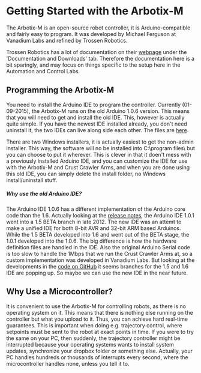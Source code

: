 # Getting Started with the Arbotix-M
The Arbotix-M is an open-source robot controller, it is Arduino-compatible and fairly easy to program. It was developed by Michael Ferguson at Vanadium Labs and refined by Trossen Robotics.

Trossen Robotics has a lot of documentation on their [webpage](http://www.trossenrobotics.com/p/arbotix-robot-controller.aspx) under the 'Documentation and Downloads' tab. Therefore the documentation here is a bit sparingly, and may focus on things specific to the setup here in the Automation and Control Labs.

## Programming the Arbotix-M
You need to install the Arduino IDE to program the controller. Currently (01-09-2015), the Arbotix-M runs on the old Arduino 1.0.6 version. This means that you will need to get and install the old IDE. This, however is actually quite simple. If you have the newest IDE installed already, you don't need uninstall it, the two IDEs can live along side each other. The files are [here](https://www.arduino.cc/en/Main/OldSoftwareReleases).

There are two Windows installers, it is actually easiest to get the non-admin installer. This way, the software will no be installed into C:\program files\ but you can choose to put it wherever. This is clever in that it doen't mess with a previously installed Arduino IDE, and you can customize the IDE for use with the Arbotix-M and Crust Crawler Arms, and when you are done using this old IDE, you can simply delete the install folder, no Windows install/uninstall stuff.

##### Why use the old Arduino IDE?
The Arduino IDE 1.0.6 has a different implementation of the Arduino core code than the 1.6. Actually looking at the [release notes](https://www.arduino.cc/en/Main/ReleaseNotes), the Arduino IDE 1.0.1 went into a 1.5 BETA branch in late 2012. The new IDE was an attemt to make a unified IDE for both 8-bit AVR and 32-bit ARM based Arduinos. While the 1.5 BETA developed into 1.6 and went out of the BETA stage, the 1.0.1 developed into the 1.0.6. The big difference is how the hardware definition files are handled in the IDE. Also the original Arduino Serial code is too slow to handle the 1Mbps that we run the Crust Crawler Arms at, so a custom implementation was developed in Vanadium Labs. But looking at the developments in the [code on GitHub](https://github.com/vanadiumlabs/arbotix) it seems branches for the 1.5 and 1.6 IDE are popping up. So maybe we can use the new IDE in the near future.

## Why Use a Microcontroller?
It is convenient to use the Arbotix-M for controlling robots, as there is no operating system on it. This means that there is nothing else running on the controller but what you upload to it. Thus, you can achieve hard real-time guarantees. This is important when doing e.g. trajectory control, where setpoints must be sent to the robot at exact points in time. If you were to try the same on your PC, then suddenly, the trajectory controller might be interrupted because your operating systems wants to install system updates, synchronize your dropbox folder or something else. Actually, your PC handles hundreds or thousands of interrupts every second, where the microcontroller handles none, unless you tell it to.

